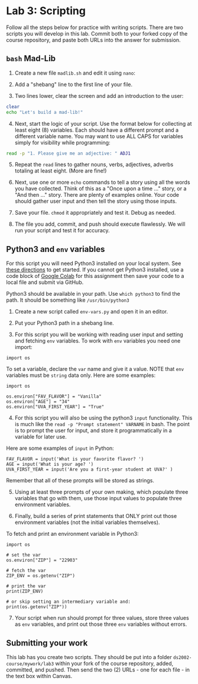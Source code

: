 # Lab 3: Scripting

Follow all the steps below for practice with writing scripts. There are two scripts you will develop in this lab. Commit both to your forked copy of the course repository, and paste both URLs into the answer for submission.


## `bash` Mad-Lib

1. Create a new file `madlib.sh` and edit it using `nano`:

2. Add a "shebang" line to the first line of your file.

3. Two lines lower, clear the screen and add an introduction to the user:

```bash
clear
echo "Let's build a mad-lib!"
```

4. Next, start the logic of your script. Use the format below for collecting at least eight (8) variables. Each should have a different prompt and a different variable name. You may want to use ALL CAPS for variables simply for visibility while programming:

```bash
read -p "1. Please give me an adjective: " ADJ1
```
5. Repeat the `read` lines to gather nouns, verbs, adjectives, adverbs totaling at least eight. (More are fine!)

6. Next, use one or more `echo` commands to tell a story using all the words you have collected. Think of this as a "Once upon a time ..." story, or a "And then ..." story. There are plenty of examples online. Your code should gather user input and then tell the story using those inputs.

7. Save your file. `chmod` it appropriately and test it. Debug as needed.

8. The file you add, commit, and push should execute flawlessly. We will run your script and test it for accuracy.

## Python3 and `env` variables

For this script you will need Python3 installed on your local system. See [these directions](https://realpython.com/installing-python/) to get started. If you cannot get Python3 installed, use a code block of [Google Colab](https://colab.research.google.com) for this assignment then save your code to a local file and submit via GitHub.

Python3 should be available in your path. Use `which python3` to find the path. It should be something like `/usr/bin/python3`

1. Create a new script called `env-vars.py` and open it in an editor.

2. Put your Python3 path in a shebang line.

3. For this script you will be working with reading user input and setting and fetching `env` variables. To work with `env` variables you need one import:

```python3
import os
```

To set a variable, declare the `var` name and give it a value. NOTE that `env` variables must be `string` data only. Here are some examples:
```python3
import os

os.environ["FAV_FLAVOR"] = "Vanilla"
os.environ["AGE"] = "34"
os.environ["UVA_FIRST_YEAR"] = "True"
```

4. For this script you will also be using the python3 `input` functionality. This is much like the `read -p "Prompt statement" VARNAME` in bash. The point is to prompt the user for input, and store it programmatically in a variable for later use.

Here are some examples of `input` in Python:
```python3
FAV_FLAVOR = input('What is your favorite flavor? ')
AGE = input('What is your age? ')
UVA_FIRST_YEAR = input('Are you a first-year student at UVA?' )
```

Remember that all of these prompts will be stored as strings.

5. Using at least three prompts of your own making, which populate three variables that go with them, use those input values to populate three environment variables.

6. Finally, build a series of print statements that ONLY print out those environment variables (not the initial variables themselves).

To fetch and print an environment variable in Python3:
```python3
import os

# set the var
os.environ["ZIP"] = "22903"

# fetch the var
ZIP_ENV = os.getenv("ZIP")

# print the var
print(ZIP_ENV)

# or skip setting an intermediary variable and:
print(os.getenv("ZIP"))
```

7. Your script when run should prompt for three values, store three values as `env` variables, and print out those three `env` variables without errors.

## Submitting your work

This lab has you create two scripts. They should be put into a folder `ds2002-course/mywork/lab3` within your fork of the course repository, added, committed, and pushed. Then send the two (2) URLs - one for each file - in the text box within Canvas.
